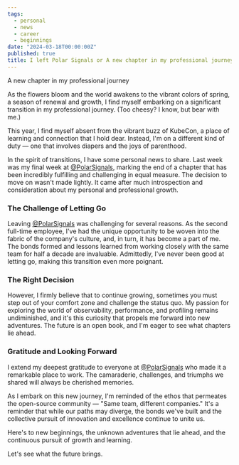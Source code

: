 ```yaml
---
tags:
  - personal
  - news
  - career
  - beginnings
date: "2024-03-18T00:00:00Z"
published: true
title: I left Polar Signals or A new chapter in my professional journey
---
```


A new chapter in my professional journey

As the flowers bloom and the world awakens to the vibrant colors of spring, a season of renewal and growth, I find myself embarking on a significant transition in my professional journey. (Too cheesy? I know, but bear with me.)

This year, I find myself absent from the vibrant buzz of KubeCon, a place of learning and connection that I hold dear.
Instead, I'm on a different kind of duty — one that involves diapers and the joys of parenthood.

In the spirit of transitions, I have some personal news to share. Last week was my final week at [@PolarSignals](https://www.polarsignals.com/), marking the end of a chapter that has been incredibly fulfilling and challenging in equal measure.
The decision to move on wasn't made lightly. It came after much introspection and consideration about my personal and professional growth.

### The Challenge of Letting Go

Leaving [@PolarSignals](https://www.polarsignals.com/) was challenging for several reasons.
As the second full-time employee, I've had the unique opportunity to be woven into the fabric of the company's culture, and, in turn, it has become a part of me.
The bonds formed and lessons learned from working closely with the same team for half a decade are invaluable.
Admittedly, I've never been good at letting go, making this transition even more poignant.

### The Right Decision

However, I firmly believe that to continue growing, sometimes you must step out of your comfort zone and challenge the status quo.
My passion for exploring the world of observability, performance, and profiling remains undiminished, and it's this curiosity that propels me forward into new adventures.
The future is an open book, and I'm eager to see what chapters lie ahead.

### Gratitude and Looking Forward

I extend my deepest gratitude to everyone at [@PolarSignals](https://www.polarsignals.com/) who made it a remarkable place to work.
The camaraderie, challenges, and triumphs we shared will always be cherished memories.

As I embark on this new journey, I'm reminded of the ethos that permeates the open-source community — "Same team, different companies."
It's a reminder that while our paths may diverge, the bonds we've built and the collective pursuit of innovation and excellence continue to unite us.

Here's to new beginnings, the unknown adventures that lie ahead, and the continuous pursuit of growth and learning.

Let's see what the future brings.
